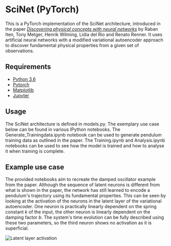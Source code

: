 # SciNet (PyTorch)

This is a PyTorch implementation of the SciNet architecture, introduced in the paper  [*Discovering physical concepts
with neural networks*](https://arxiv.org/abs/1807.10300) by Raban Iten, Tony Metger, Henrik Wilming, Lidia del Rio and Renato Renner. It uses artificial neural networks with a modified variational autoencoder approach to discover fundamental physical properties from a given set of observations.

## Requirements
* [Python 3.6](https://www.python.org/downloads/release/python-366/)
* [Pytorch](https://pytorch.org/)
* [Matplotlib](https://matplotlib.org/) 
* [Jupyter](http://jupyter.org/)

## Usage
The SciNet architecture is defined in models.py. The exemplary use case below can be found in various IPython notebooks. The Generate_Trainingdata.ipynb notebook can be used to generate pendulum training data as outlined in the paper. The Training.ipynb and Analysis.ipynb notebooks can be used to see how the model is trained and how to analyse it when training is complete.

## Example use case
The provided notebooks aim to recreate the damped oscillator example from the paper. Although the sequence of latent neurons is different from what is shown in the paper, the network has still learned to encode a pendulum's trajectory using its fundamental properties. This can be seen by looking at the activation of the neurons in the latent layer of the variational autoencoder. One neuron is practically linearly dependent on the spring constant *k* of the input, the other neuron is linearly dependent on the damping factor *b*. The system's time evolution can be fully described using these two parameters, so the third neuron shows no activation as it is superficial.

![Latent layer activation](https://github.com/fd17/SciNet_PyTorch/blob/master/latent_layer.png "Logo Title Text 1")



